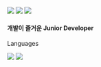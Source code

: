 <img src="https://img.shields.io/badge/42_Seoul-000000?style=flat-square&logo=42&logoColor=white"/> <img src="https://img.shields.io/badge/joker7011@naver.com-EA4335?style=flat-square&logo=Gmail&logoColor=white"/> <img src="https://img.shields.io/badge/@h.beeen-E4405F?style=flat-square&logo=Instagram&logoColor=white"/>

<h4>개발이 즐거운 Junior Developer</h4>

<p> Languages </p>

<img src="https://img.shields.io/badge/C++-000000?/style=flat-square&logo=C&logoColor=white"/> <img src="https://img.shields.io/badge/Java-000000?/style=flat-square&logo=Jameson&logoColor=white"/> 
